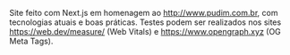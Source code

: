 Site feito com Next.js em homenagem ao http://www.pudim.com.br, com tecnologias atuais e boas práticas.
Testes podem ser realizados nos sites https://web.dev/measure/ (Web Vitals) e https://www.opengraph.xyz (OG Meta Tags).
